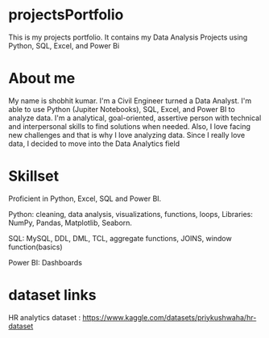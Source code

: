 # projectsPortfolio
This is my projects portfolio. It contains my Data Analysis Projects using Python, SQL, Excel, and Power Bi

# About me
My name is shobhit kumar. I'm a Civil Engineer turned a Data Analyst. I'm able to use Python (Jupiter Notebooks), SQL, Excel, and Power BI to analyze data. I'm a analytical, goal-oriented, assertive person with technical and interpersonal skills to find solutions when needed. Also, I love facing new challenges and that is why I love analyzing data. Since I really love data, I decided to move into the Data Analytics field

# Skillset
Proficient in Python, Excel, SQL and Power BI.

Python: cleaning, data analysis, visualizations, functions, loops, Libraries: NumPy, Pandas, Matplotlib, Seaborn.

SQL: MySQL, DDL, DML, TCL, aggregate functions, JOINS, window function(basics)

Power BI: Dashboards

# dataset links
HR analytics dataset : https://www.kaggle.com/datasets/priykushwaha/hr-dataset


